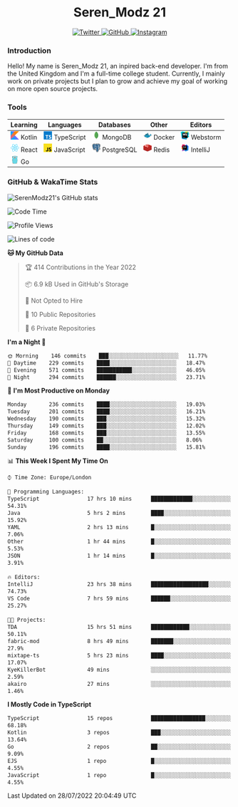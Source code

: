 <div align="center">
  <h1>Seren_Modz 21</h1>
  <a href="https://twitter.com/SerenModz21">
    <img alt="Twitter" src="https://img.shields.io/badge/twitter%20-%231DA1F2.svg?&style=for-the-badge&logo=Twitter&logoColor=white">
  </a>
  <a href="https://github.com/SerenModz21">
    <img alt="GitHub" src="https://img.shields.io/badge/github%20-%23121011.svg?&style=for-the-badge&logo=github&logoColor=white">
  </a>
  <a href="https://www.instagram.com/serenmodz21">
    <img alt="Instagram" src="https://img.shields.io/badge/instagram%20-%23E4405F.svg?&style=for-the-badge&logo=Instagram&logoColor=white">
  </a>
</div>

### Introduction

Hello! My name is Seren_Modz 21, an inpired back-end developer. I'm from the United Kingdom and I'm a full-time college student. Currently, I mainly work on private projects but I plan to grow and achieve my goal of working on more open source projects. 

### Tools

 **Learning**                                        | **Languages**                                               | **Databases**                                               | **Other**                                           | **Editors**                                                  
-----------------------------------------------------|-------------------------------------------------------------|-------------------------------------------------------------|-----------------------------------------------------|--------------------------------------------------------------
 <img width="19px" src="./assets/kotlin.svg"> Kotlin | <img width="19px" src="./assets/typescript.svg"> TypeScript | <img width="19px" src="./assets/mongodb.svg"> MongoDB       | <img width="19px" src="./assets/docker.svg"> Docker | <img width="19px" src="./assets/webstorm.svg"> Webstorm      
 <img width="19px" src="./assets/react.svg"> React   | <img width="19px" src="./assets/javascript.svg"> JavaScript | <img width="19px" src="./assets/postgresql.svg"> PostgreSQL | <img width="19px" src="./assets/redis.svg"> Redis   | <img width="19px" src="./assets/intellij-idea.svg"> IntelliJ
 <img width="19px" src="./assets/go.svg"> Go         |                                                             |                                                             |                                                     |                                                                                                               

### GitHub & WakaTime Stats

![SerenModz21's GitHub stats](https://github-readme-stats.vercel.app/api?username=SerenModz21&show_icons=true&theme=dark)

<!--START_SECTION:waka-->
![Code Time](http://img.shields.io/badge/Code%20Time-1%2C514%20hrs%2014%20mins-blue)

![Profile Views](http://img.shields.io/badge/Profile%20Views-2-blue)

![Lines of code](https://img.shields.io/badge/From%20Hello%20World%20I%27ve%20Written-16%20Thousand%20lines%20of%20code-blue)

**🐱 My GitHub Data** 

> 🏆 414 Contributions in the Year 2022
 > 
> 📦 6.9 kB Used in GitHub's Storage 
 > 
> 🚫 Not Opted to Hire
 > 
> 📜 10 Public Repositories 
 > 
> 🔑 6 Private Repositories  
 > 
**I'm a Night 🦉** 

```text
🌞 Morning    146 commits    ███░░░░░░░░░░░░░░░░░░░░░░   11.77% 
🌆 Daytime    229 commits    ████░░░░░░░░░░░░░░░░░░░░░   18.47% 
🌃 Evening    571 commits    ███████████░░░░░░░░░░░░░░   46.05% 
🌙 Night      294 commits    ██████░░░░░░░░░░░░░░░░░░░   23.71%

```
📅 **I'm Most Productive on Monday** 

```text
Monday       236 commits    ████░░░░░░░░░░░░░░░░░░░░░   19.03% 
Tuesday      201 commits    ████░░░░░░░░░░░░░░░░░░░░░   16.21% 
Wednesday    190 commits    ███░░░░░░░░░░░░░░░░░░░░░░   15.32% 
Thursday     149 commits    ███░░░░░░░░░░░░░░░░░░░░░░   12.02% 
Friday       168 commits    ███░░░░░░░░░░░░░░░░░░░░░░   13.55% 
Saturday     100 commits    ██░░░░░░░░░░░░░░░░░░░░░░░   8.06% 
Sunday       196 commits    ████░░░░░░░░░░░░░░░░░░░░░   15.81%

```


📊 **This Week I Spent My Time On** 

```text
⌚︎ Time Zone: Europe/London

💬 Programming Languages: 
TypeScript               17 hrs 10 mins      █████████████░░░░░░░░░░░░   54.31% 
Java                     5 hrs 2 mins        ████░░░░░░░░░░░░░░░░░░░░░   15.92% 
YAML                     2 hrs 13 mins       █░░░░░░░░░░░░░░░░░░░░░░░░   7.06% 
Other                    1 hr 44 mins        █░░░░░░░░░░░░░░░░░░░░░░░░   5.53% 
JSON                     1 hr 14 mins        █░░░░░░░░░░░░░░░░░░░░░░░░   3.91%

🔥 Editors: 
IntelliJ                 23 hrs 38 mins      ██████████████████░░░░░░░   74.73% 
VS Code                  7 hrs 59 mins       ██████░░░░░░░░░░░░░░░░░░░   25.27%

🐱‍💻 Projects: 
TDA                      15 hrs 51 mins      ████████████░░░░░░░░░░░░░   50.11% 
fabric-mod               8 hrs 49 mins       ███████░░░░░░░░░░░░░░░░░░   27.9% 
mixtape-ts               5 hrs 23 mins       ████░░░░░░░░░░░░░░░░░░░░░   17.07% 
KyeKillerBot             49 mins             ░░░░░░░░░░░░░░░░░░░░░░░░░   2.59% 
akairo                   27 mins             ░░░░░░░░░░░░░░░░░░░░░░░░░   1.46%

```

**I Mostly Code in TypeScript** 

```text
TypeScript               15 repos            █████████████████░░░░░░░░   68.18% 
Kotlin                   3 repos             ███░░░░░░░░░░░░░░░░░░░░░░   13.64% 
Go                       2 repos             ██░░░░░░░░░░░░░░░░░░░░░░░   9.09% 
EJS                      1 repo              █░░░░░░░░░░░░░░░░░░░░░░░░   4.55% 
JavaScript               1 repo              █░░░░░░░░░░░░░░░░░░░░░░░░   4.55%

```



 Last Updated on 28/07/2022 20:04:49 UTC
<!--END_SECTION:waka-->
